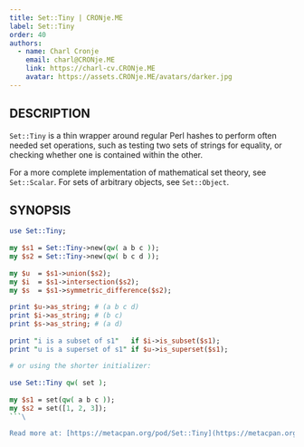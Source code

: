 ```yaml
---
title: Set::Tiny | CRONje.ME
label: Set::Tiny
order: 40
authors:
  - name: Charl Cronje
    email: charl@CRONje.ME
    link: https://charl-cv.CRONje.ME
    avatar: https://assets.CRONje.ME/avatars/darker.jpg
---
```

## DESCRIPTION

`Set::Tiny` is a thin wrapper around regular Perl hashes to perform often needed set operations, such as testing two sets of strings for equality, or checking whether one is contained within the other.

For a more complete implementation of mathematical set theory, see `Set::Scalar`. For sets of arbitrary objects, see `Set::Object`.

## SYNOPSIS

```perl
use Set::Tiny;
 
my $s1 = Set::Tiny->new(qw( a b c ));
my $s2 = Set::Tiny->new(qw( b c d ));
 
my $u  = $s1->union($s2);
my $i  = $s1->intersection($s2);
my $s  = $s1->symmetric_difference($s2);
 
print $u->as_string; # (a b c d)
print $i->as_string; # (b c)
print $s->as_string; # (a d)
 
print "i is a subset of s1"   if $i->is_subset($s1);
print "u is a superset of s1" if $u->is_superset($s1);
 
# or using the shorter initializer:
 
use Set::Tiny qw( set );
 
my $s1 = set(qw( a b c ));
my $s2 = set([1, 2, 3]);
```\

Read more at: [https://metacpan.org/pod/Set::Tiny](https://metacpan.org/pod/Set::Tiny)